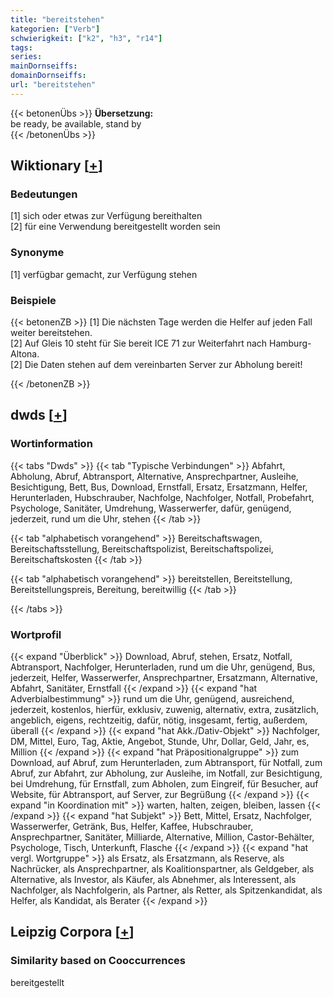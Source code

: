 ```yaml
---
title: "bereitstehen"
kategorien: ["Verb"]
schwierigkeit: ["k2", "h3", "r14"]
tags:
series:
mainDornseiffs:
domainDornseiffs:
url: "bereitstehen"
---
```


{{< betonenÜbs >}}
**Übersetzung:**  
be ready, be available, stand by  
{{< /betonenÜbs >}}

## Wiktionary [[+](https://de.wiktionary.org/wiki/bereitstehen)]

### Bedeutungen
[1] sich oder etwas zur Verfügung bereithalten  
[2] für eine Verwendung bereitgestellt worden sein  

### Synonyme
[1] verfügbar gemacht, zur Verfügung stehen  

### Beispiele
{{< betonenZB >}}
[1] Die nächsten Tage werden die Helfer auf jeden Fall weiter bereitstehen.  
[2] Auf Gleis 10 steht für Sie bereit ICE 71 zur Weiterfahrt nach Hamburg-Altona.  
[2] Die Daten  stehen auf dem vereinbarten Server zur Abholung bereit!  

{{< /betonenZB >}}


## dwds [[+](https://www.dwds.de/wb/bereitstehen)]

### Wortinformation
{{< tabs "Dwds" >}}
{{< tab "Typische Verbindungen" >}}
Abfahrt, Abholung, Abruf, Abtransport, Alternative, Ansprechpartner, Ausleihe, Besichtigung, Bett, Bus, Download, Ernstfall, Ersatz, Ersatzmann, Helfer, Herunterladen, Hubschrauber, Nachfolge, Nachfolger, Notfall, Probefahrt, Psychologe, Sanitäter, Umdrehung, Wasserwerfer, dafür, genügend, jederzeit, rund um die Uhr, stehen
{{< /tab >}}

{{< tab "alphabetisch vorangehend" >}}
Bereitschaftswagen, Bereitschaftsstellung, Bereitschaftspolizist, Bereitschaftspolizei, Bereitschaftskosten
{{< /tab >}}

{{< tab "alphabetisch vorangehend" >}}
bereitstellen, Bereitstellung, Bereitstellungspreis, Bereitung, bereitwillig
{{< /tab >}}

{{< /tabs >}}

### Wortprofil
{{< expand "Überblick" >}} Download, Abruf, stehen, Ersatz, Notfall, Abtransport, Nachfolger, Herunterladen, rund um die Uhr, genügend, Bus, jederzeit, Helfer, Wasserwerfer, Ansprechpartner, Ersatzmann, Alternative, Abfahrt, Sanitäter, Ernstfall {{< /expand >}}
{{< expand "hat Adverbialbestimmung" >}} rund um die Uhr, genügend, ausreichend, jederzeit, kostenlos, hierfür, exklusiv, zuwenig, alternativ, extra, zusätzlich, angeblich, eigens, rechtzeitig, dafür, nötig, insgesamt, fertig, außerdem, überall {{< /expand >}}
{{< expand "hat Akk./Dativ-Objekt" >}} Nachfolger, DM, Mittel, Euro, Tag, Aktie, Angebot, Stunde, Uhr, Dollar, Geld, Jahr, es, Million {{< /expand >}}
{{< expand "hat Präpositionalgruppe" >}} zum Download, auf Abruf, zum Herunterladen, zum Abtransport, für Notfall, zum Abruf, zur Abfahrt, zur Abholung, zur Ausleihe, im Notfall, zur Besichtigung, bei Umdrehung, für Ernstfall, zum Abholen, zum Eingreif, für Besucher, auf Website, für Abtransport, auf Server, zur Begrüßung {{< /expand >}}
{{< expand "in Koordination mit" >}} warten, halten, zeigen, bleiben, lassen {{< /expand >}}
{{< expand "hat Subjekt" >}} Bett, Mittel, Ersatz, Nachfolger, Wasserwerfer, Getränk, Bus, Helfer, Kaffee, Hubschrauber, Ansprechpartner, Sanitäter, Milliarde, Alternative, Million, Castor-Behälter, Psychologe, Tisch, Unterkunft, Flasche {{< /expand >}}
{{< expand "hat vergl. Wortgruppe" >}} als Ersatz, als Ersatzmann, als Reserve, als Nachrücker, als Ansprechpartner, als Koalitionspartner, als Geldgeber, als Alternative, als Investor, als Käufer, als Abnehmer, als Interessent, als Nachfolger, als Nachfolgerin, als Partner, als Retter, als Spitzenkandidat, als Helfer, als Kandidat, als Berater {{< /expand >}}

## Leipzig Corpora [[+](https://corpora.uni-leipzig.de/en/res?word=bereitstehen&corpusId=deu_newscrawl-public_2018)]


### Similarity based on Cooccurrences
bereitgestellt

